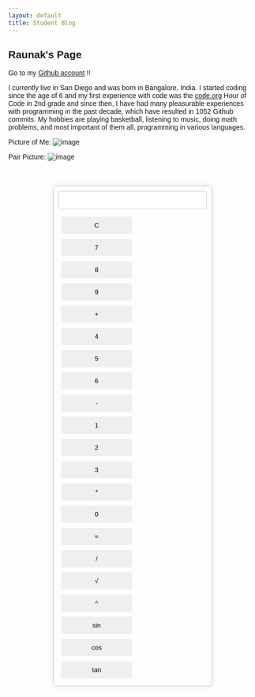 ```yaml
---
layout: default
title: Student Blog
---
```


## Raunak's Page

Go to my [Github account](https://github.com/raunak2007) !!

I currently live in San Diego and was born in Bangalore, India. I started coding since the age of 6 and my first experience with code was the [code.org](code.org) Hour of Code in 2nd grade and since then, I have had many pleasurable experiences with programming in the past decade, which have resulted in 1052 Github commits. My hobbies are playing basketball, listening to music, doing math problems, and most important of them all, programming in various languages.

Picture of Me:
![image](https://github.com/raunak2007/csa-pages/assets/41299387/65d35b24-2dd7-42e1-808d-9a342e7c6613)

Pair Picture:
![image](https://github.com/raunak2007/csa-pages/assets/41299387/ddc84408-6a1c-4840-a9f3-d78cdad01565)

<head>
<meta charset="UTF-8">
<meta name="viewport" content="width=device-width, initial-scale=1.0">
<title>Advanced Calculator</title>
<style>
  body {
    font-family: Arial, sans-serif;
  }
  #calculator {
    width: 300px;
    margin: 50px auto;
    border: 1px solid #ccc;
    padding: 10px;
    border-radius: 5px;
    box-shadow: 0px 0px 10px rgba(0, 0, 0, 0.1);
  }
  input[type="text"] {
    width: 100%;
    padding: 10px;
    margin-bottom: 10px;
    border: 1px solid #ccc;
    border-radius: 3px;
  }
  button {
    width: 48%;
    padding: 10px;
    margin: 5px;
    border: none;
    border-radius: 3px;
    cursor: pointer;
  }
</style>
</head>
<body>
<div id="calculator">
  <input type="text" id="result" readonly>
  <button onclick="clearResult()">C</button>
  <button onclick="appendToResult('7')">7</button>
  <button onclick="appendToResult('8')">8</button>
  <button onclick="appendToResult('9')">9</button>
  <button onclick="appendToResult('+')">+</button>
  <button onclick="appendToResult('4')">4</button>
  <button onclick="appendToResult('5')">5</button>
  <button onclick="appendToResult('6')">6</button>
  <button onclick="appendToResult('-')">-</button>
  <button onclick="appendToResult('1')">1</button>
  <button onclick="appendToResult('2')">2</button>
  <button onclick="appendToResult('3')">3</button>
  <button onclick="appendToResult('*')">*</button>
  <button onclick="appendToResult('0')">0</button>
  <button onclick="calculateResult()">=</button>
  <button onclick="appendToResult('/')">/</button>
  <button onclick="calculateSqrt()">√</button>
  <button onclick="calculatePower()">^</button>
  <button onclick="calculateSin()">sin</button>
  <button onclick="calculateCos()">cos</button>
  <button onclick="calculateTan()">tan</button>
</div>
<script>
  function clearResult() {
    document.getElementById("result").value = "";
  }

  function appendToResult(value) {
    document.getElementById("result").value += value;
  }

  function calculateResult() {
    let result = eval(document.getElementById("result").value);
    document.getElementById("result").value = result;
  }

  function calculateSqrt() {
    let currentValue = parseFloat(document.getElementById("result").value);
    if (currentValue >= 0) {
      let result = Math.sqrt(currentValue);
      document.getElementById("result").value = result;
    } else {
      document.getElementById("result").value = "Error";
    }
  }

  function calculatePower() {
    let currentValue = parseFloat(document.getElementById("result").value);
    let exponent = parseFloat(prompt("Enter exponent:"));
    if (!isNaN(exponent)) {
      let result = Math.pow(currentValue, exponent);
      document.getElementById("result").value = result;
    } else {
      document.getElementById("result").value = "Error";
    }
  }

  function calculateSin() {
    let currentValue = parseFloat(document.getElementById("result").value);
    let result = Math.sin(currentValue);
    document.getElementById("result").value = result;
  }

  function calculateCos() {
    let currentValue = parseFloat(document.getElementById("result").value);
    let result = Math.cos(currentValue);
    document.getElementById("result").value = result;
  }

  function calculateTan() {
    let currentValue = parseFloat(document.getElementById("result").value);
    let result = Math.tan(currentValue);
    document.getElementById("result").value = result;
  }
</script>
</body>
